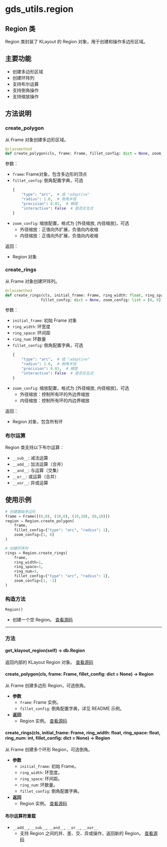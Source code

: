 # gds_utils.region

## Region 类

Region 类封装了 KLayout 的 Region 对象，用于创建和操作多边形区域。

## 主要功能

- 创建多边形区域
- 创建环阵列
- 支持布尔运算
- 支持倒角操作
- 支持缩放操作

## 方法说明

### create_polygon

从 Frame 对象创建多边形区域。

```python
@classmethod
def create_polygon(cls, frame: Frame, fillet_config: dict = None, zoom_config: list = [0, 0]) -> 'Region'
```

参数：
- `frame`: Frame对象，包含多边形的顶点
- `fillet_config`: 倒角配置字典，可选
  ```python
  {
      "type": "arc",  # 或 "adaptive"
      "radius": 1.0,  # 倒角半径
      "precision": 0.01,  # 精度
      "interactive": False  # 是否交互式
  }
  ```
- `zoom_config`: 缩放配置，格式为 [外径缩放, 内径缩放]，可选
  - 外径缩放：正值向外扩展，负值向内收缩
  - 内径缩放：正值向外扩展，负值向内收缩

返回：
- Region 对象

### create_rings

从 Frame 对象创建环阵列。

```python
@classmethod
def create_rings(cls, initial_frame: Frame, ring_width: float, ring_space: float, ring_num: int, 
                fillet_config: dict = None, zoom_config: list = [0, 0]) -> 'Region'
```

参数：
- `initial_frame`: 初始 Frame 对象
- `ring_width`: 环宽度
- `ring_space`: 环间距
- `ring_num`: 环数量
- `fillet_config`: 倒角配置字典，可选
  ```python
  {
      "type": "arc",  # 或 "adaptive"
      "radius": 1.0,  # 倒角半径
      "precision": 0.01,  # 精度
      "interactive": False  # 是否交互式
  }
  ```
- `zoom_config`: 缩放配置，格式为 [外径缩放, 内径缩放]，可选
  - 外径缩放：控制所有环的外边界缩放
  - 内径缩放：控制所有环的内边界缩放

返回：
- Region 对象，包含所有环

### 布尔运算

Region 类支持以下布尔运算：

- `__sub__`: 减法运算
- `__add__`: 加法运算（合并）
- `__and__`: 与运算（交集）
- `__or__`: 或运算（合并）
- `__xor__`: 异或运算

## 使用示例

```python
# 创建基础多边形
frame = Frame([(0,0), (10,0), (10,10), (0,10)])
region = Region.create_polygon(
    frame,
    fillet_config={"type": "arc", "radius": 1},
    zoom_config=[1, 0]
)

# 创建环阵列
rings = Region.create_rings(
    frame,
    ring_width=1,
    ring_space=1,
    ring_num=3,
    fillet_config={"type": "arc", "radius": 1},
    zoom_config=[1, -1]
)
```

### 构造方法

```python
Region()
```
- 创建一个空 Region。
[查看源码](../gds_utils/region.py#L6)

---

### 方法

#### get_klayout_region(self) -> db.Region
返回内部的 KLayout Region 对象。
[查看源码](../gds_utils/region.py#L14)

#### create_polygon(cls, frame: Frame, fillet_config: dict = None) -> Region
从 Frame 创建多边形 Region，可选倒角。
- **参数**
  - `frame`: Frame 实例。
  - `fillet_config`: 倒角配置字典，详见 README 示例。
- **返回**
  - Region 实例。
[查看源码](../gds_utils/region.py#L88)

#### create_rings(cls, initial_frame: Frame, ring_width: float, ring_space: float, ring_num: int, fillet_config: dict = None) -> Region
从 Frame 创建多个环形 Region，可选倒角。
- **参数**
  - `initial_frame`: 初始 Frame。
  - `ring_width`: 环宽度。
  - `ring_space`: 环间距。
  - `ring_num`: 环数量。
  - `fillet_config`: 倒角配置字典。
- **返回**
  - Region 实例。
[查看源码](../gds_utils/region.py#L163)

#### 布尔运算符重载
- `__add__`, `__sub__`, `__and__`, `__or__`, `__xor__`
  - 支持 Region 之间的并、差、交、异或操作，返回新的 Region。
[查看源码](../gds_utils/region.py#L22) 